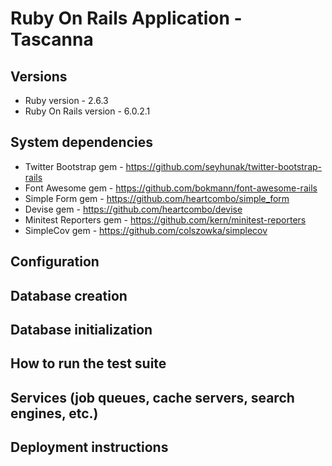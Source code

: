 # Ruby On Rails Application - Tascanna

## Versions

* Ruby version - 2.6.3
* Ruby On Rails version - 6.0.2.1

## System dependencies

* Twitter Bootstrap gem - https://github.com/seyhunak/twitter-bootstrap-rails
* Font Awesome gem - https://github.com/bokmann/font-awesome-rails
* Simple Form gem - https://github.com/heartcombo/simple_form
* Devise gem - https://github.com/heartcombo/devise
* Minitest Reporters gem - https://github.com/kern/minitest-reporters
* SimpleCov gem - https://github.com/colszowka/simplecov

## Configuration

## Database creation

## Database initialization

## How to run the test suite

## Services (job queues, cache servers, search engines, etc.)

## Deployment instructions
